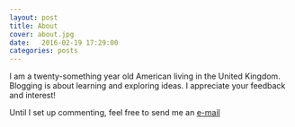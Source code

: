 ```yaml
---
layout: post
title: About
cover: about.jpg
date:   2016-02-19 17:29:00
categories: posts
---
```

I am a twenty-something year old American living in the United Kingdom. Blogging is about learning and exploring ideas. I appreciate your feedback and interest!

Until I set up commenting, feel free to send me an [e-mail](contact@kishabradley.com)